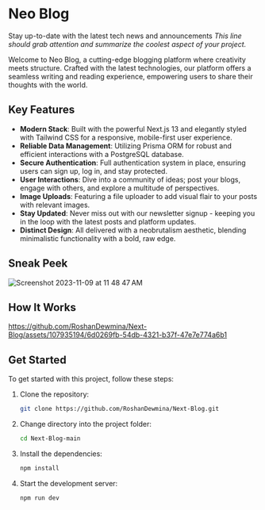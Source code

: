 # Neo Blog

Stay up-to-date with the latest tech news and announcements
_This line should grab attention and summarize the coolest aspect of your project._

Welcome to Neo Blog, a cutting-edge blogging platform where creativity meets structure. Crafted with the latest technologies, our platform offers a seamless writing and reading experience, empowering users to share their thoughts with the world.

## Key Features

- **Modern Stack**: Built with the powerful Next.js 13 and elegantly styled with Tailwind CSS for a responsive, mobile-first user experience.
- **Reliable Data Management**: Utilizing Prisma ORM for robust and efficient interactions with a PostgreSQL database.
- **Secure Authentication**: Full authentication system in place, ensuring users can sign up, log in, and stay protected.
- **User Interactions**: Dive into a community of ideas; post your blogs, engage with others, and explore a multitude of perspectives.
- **Image Uploads**: Featuring a file uploader to add visual flair to your posts with relevant images.
- **Stay Updated**: Never miss out with our newsletter signup - keeping you in the loop with the latest posts and platform updates.
- **Distinct Design**: All delivered with a neobrutalism aesthetic, blending minimalistic functionality with a bold, raw edge.

## Sneak Peek
![Screenshot 2023-11-09 at 11 48 47 AM](https://github.com/RoshanDewmina/Next-Blog/assets/107935194/aedafe87-cba0-45a5-87a3-1a53a52036e9)


## How It Works
https://github.com/RoshanDewmina/Next-Blog/assets/107935194/6d0269fb-54db-4321-b37f-47e7e774a6b1



## Get Started
To get started with this project, follow these steps:

1. Clone the repository:
   ```sh
   git clone https://github.com/RoshanDewmina/Next-Blog.git
   ```
2. Change directory into the project folder:
   ```sh
   cd Next-Blog-main
   ```
3. Install the dependencies:
   ```sh
   npm install
   ```
4. Start the development server:
   ```sh
   npm run dev


